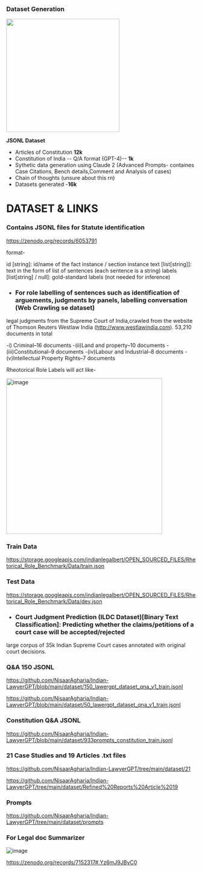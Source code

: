 
### Dataset Generation

<img src="https://github.com/AGAMPANDEYY/Documentation_LLM/assets/94832116/d8311065-9b8f-4f53-8c37-1e720cba9457" width=300 >

  **JSONL Dataset**
  
- Articles of Constitution **12k**
- Constitution of India -- Q/A format (GPT-4)-- **1k**
- Sythetic data generation using Claude 2 (Advanced Prompts- containes Case Citations, Bench details,Comment and Analysis of cases)
- Chain of thoughts (unsure about this rn)
- Datasets generated -**16k**


# DATASET & LINKS

### Contains JSONL files for Statute identification

https://zenodo.org/records/6053791 

format-

id [string]: id/name of the fact instance / section instance
text [list[string]]: text in the form of list of sentences (each sentence is a string)
labels [list[string] / null]: gold-standard labels (not needed for inference) 

- ### For role labelling of sentences such as identification of arguements, judgments by panels, labelling conversation (**Web Crawling se dataset**)

legal judgments from the Supreme Court of India,crawled from the website of Thomson Reuters Westlaw India
(http://www.westlawindia.com). 53,210 documents in total

-i) Criminal–16 documents
-(ii)Land and property–10 documents 
-(iii)Constitutional–9 documents
-(iv)Labour and Industrial–8 documents
-(v)Intellectual Property Rights–7 documents

Rheotorical Role Labels will act like-

<img width="413" alt="image" src="https://github.com/AGAMPANDEYY/Documentation_LLM/assets/94832116/c923fa3a-f0a3-4a3b-bed8-f057fe518e30">

### Train  Data
https://storage.googleapis.com/indianlegalbert/OPEN_SOURCED_FILES/Rhetorical_Role_Benchmark/Data/train.json

### Test Data

https://storage.googleapis.com/indianlegalbert/OPEN_SOURCED_FILES/Rhetorical_Role_Benchmark/Data/dev.json


- ### Court Judgment Prediction (ILDC Dataset)[Binary Text Classification]: Predicting whether the claims/petitions of a court case will be accepted/rejected

  

large corpus of 35k Indian Supreme Court cases annotated with original court decisions.

### Q&A 150 JSONL

https://github.com/NisaarAgharia/Indian-LawyerGPT/blob/main/dataset/150_lawergpt_dataset_qna_v1_train.jsonl

https://github.com/NisaarAgharia/Indian-LawyerGPT/blob/main/dataset/50_lawergpt_dataset_qna_v1_train.jsonl

### Constitution Q&A JSONL

https://github.com/NisaarAgharia/Indian-LawyerGPT/blob/main/dataset/933prompts_constitution_train.jsonl

### 21 Case Studies  and 19 Articles .txt files

https://github.com/NisaarAgharia/Indian-LawyerGPT/tree/main/dataset/21

https://github.com/NisaarAgharia/Indian-LawyerGPT/tree/main/dataset/Refined%20Reports%20Article%2019

### Prompts 

https://github.com/NisaarAgharia/Indian-LawyerGPT/tree/main/dataset/prompts

### For Legal doc Summarizer

![image](https://github.com/AGAMPANDEYY/Documentation_LLM/assets/94832116/fcbf8eba-fc77-435c-9ff1-2758f5ed190d)

https://zenodo.org/records/7152317#.Yz6mJ9JByC0
